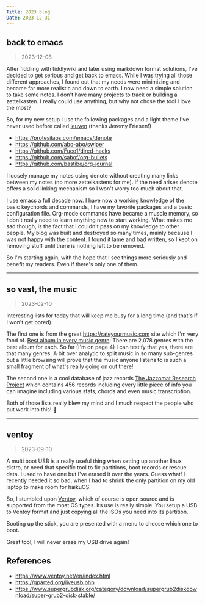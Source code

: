 ```yaml
---
Title: 2023 blog
Date: 2023-12-31
---
```


## back to emacs
>2023-12-08

After fiddling with tiddlywiki and later using markdown format solutions, I've decided to get serious and get back to emacs.
While I was trying all those different approaches, I found out that my needs were minimizing and became far more realistic and down to earth. I now need a simple solution to take some notes. I don't have many projects to track or building a zettelkasten. I really could use anything, but why not chose the tool I love the most?

So, for my new setup I use the following packages and a light theme I've never used before called [leuven](https://github.com/fniessen/emacs-leuven-theme) (thanks Jeremy Friesen!)

- https://protesilaos.com/emacs/denote
- https://github.com/abo-abo/swiper
- https://github.com/Fuco1/dired-hacks
- https://github.com/sabof/org-bullets
- https://github.com/bastibe/org-journal

I loosely manage my notes using denote  without creating many links between my notes (no more zettelkastens for me). If the need arises denote offers a solid linking mechanism so I won't worry too much about that.

I use emacs a full decade now. I have now a working knowledge of the basic keychords and commands, I have my favorite packages and a basic configuration file. Org-mode commands have became a muscle memory, so I don't really need to learn anything new to start working. What makes me sad though, is the fact that I couldn't pass on my knowledge to other people. My blog was built and destroyed so many times, mainly because I was not happy with the content. I found it lame and bad written, so I kept on removing stuff until there is nothing left to be removed.

So I'm starting again, with the hope that I see things more seriously and benefit my readers. Even if there's only one of them.

---

## so vast, the music
> 2023-02-10

Interesting lists for today that will keep me busy for a long time (and that's if I won't get bored). 

The first one is from the great <https://rateyourmusic.com> site which I'm very fond of. [Best album in every music genre](https://rateyourmusic.com/list/BlindNoldor/rym-charts-best-album-in-every-music-genre/): There are 2.078 genres with the best album for each. So far (I'm on page 4) I can testify that yes, there are that many genres. A bit over analytic to split music in so many sub-genres but a little browsing will prove that the music anyone listens to is such a small fragment of what's really going on out there! 

The second one is a cool database of jazz records [The Jazzomat Research Project](https://jazzomat.hfm-weimar.de/dbformat/dbcontent.html) which contains 456 records including every little piece of info you can imagine including various stats, chords and even music transcription.

Both of those lists really blew my mind and I much respect the people who put work into this! 🙏 

---

## ventoy
>2023-09-10

A multi boot USB is a really useful thing when setting up another linux distro, or need that specific tool to fix partitions, boot records or rescue data. I used to have one but I've erased it over the years. Guess what! I recently needed it so bad, when I had to shrink the only partition on my old laptop to make room for haikuOS.

So, I stumbled upon [Ventoy](https://www.ventoy.net), which of course is open source and is supported from the most OS types. Its use is really simple. You setup a USB to Ventoy format and just copying all the ISOs you need into its partition.

Booting up the stick, you are presented with a menu to choose which one to boot.

Great tool, I will never erase my USB drive again!

## References
* <https://www.ventoy.net/en/index.html>
* <https://gparted.org/liveusb.php>
* <https://www.supergrubdisk.org/category/download/supergrub2diskdownload/super-grub2-disk-stable/>

